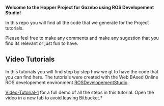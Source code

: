 **Welcome to the Hopper Project for Gazebo using ROS Developement Studio!**

In this repo you will find all the code that we generate for the Project tutorials.

Please feel free to make any comments and make any sugestion that you find its relevant or just fun to have.

## Video Tutorials

In this tutorials you will find step by step how we gt to have the code that you can find here.
The tutorials were created with the Web BAsed Online ROS developement environment [ROSDevelopementStudio](http://www.theconstructsim.com/rds-ros-development-studio/).

 [Video-Tutorial-1](https://www.youtube.com/watch?v=wgJG2Xp8FZA&t=1096s) for a full demo of all the steps in this tutorial. Open the video in a new tab to avoid leaving Bitbucket.*